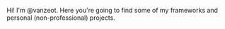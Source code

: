 Hi!
I'm @vanzeot. Here you're going to find some of my frameworks and personal (non-professional) projects.
